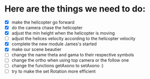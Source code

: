 # Here are the things we need to do:

- [X] make the helicopter go forward
- [X] do the camera chase the helicopter
- [X] adjust the min height when the helicopter is moving
- [ ] adjust the helices velocity according to the helicopter velocity
- [X] complete the new module James's started
- [X] make our scene beautier
- [ ] change the name theta and gama to their respective symbols
- [ ] change the ortho when using top camera or the follow one
- [ ] change the functions getAxono to setAxono :)
- [ ] try to make the set Rotation more efficient
